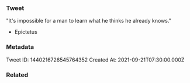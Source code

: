 ### Tweet
"It's impossible for a man to learn what he thinks he already knows." 

- Epictetus

### Metadata
Tweet ID: 1440216726545764352
Created At: 2021-09-21T07:30:00.000Z

### Related

